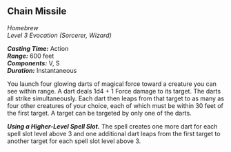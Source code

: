 ## Chain Missile
*Homebrew*  
*Level 3 Evocation (Sorcerer, Wizard)*

***Casting Time:*** Action  
***Range:*** 600 feet  
***Components:*** V, S  
***Duration:*** Instantaneous

You launch four glowing darts of magical force toward a creature you can see within range. A dart deals 1d4 + 1 Force damage to its target. The darts all strike simultaneously. Each dart then leaps from that target to as many as four other creatures of your choice, each of which must be within 30 feet of the first target. A target can be targeted by only one of the darts.  

***Using a Higher-Level Spell Slot.*** The spell creates one more dart for each spell slot level above 3 and one additional dart leaps from the first target to another target for each spell slot level above 3.